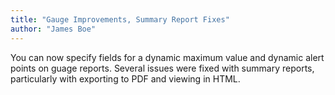 ```yaml
---
title: "Gauge Improvements, Summary Report Fixes"
author: "James Boe"
---
```

You can now specify fields for a dynamic maximum value and dynamic alert points on guage reports.<!--more--> Several issues were fixed with summary reports, particularly with exporting to PDF and viewing in HTML.